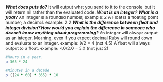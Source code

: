 ***What does puts do?***
It will output what you send to it to the console, but it will return
nil rather than the evaluated code.
***What is an integer? What is a float?***
An integer is a rounded number, example: 2
A Float is a floating point number; a decimal. example: 2.2
***What is the difference between float and integer division? How would you explain the difference to someone who doesn't know anything about programming?***
An integer will always output as an integer. Meaning, even if you expect
decimal Ruby will round down and evaluate to an integer. example: 9/2 = 4
(not 4.5)
A float will always output to a float. example: 4.0/2.0 = 2.0 (not just 2)


```ruby
#Hours in a year.
p 365 * 24

#Minutes in a decade
p ((24 * 60) * 365) * 10
```